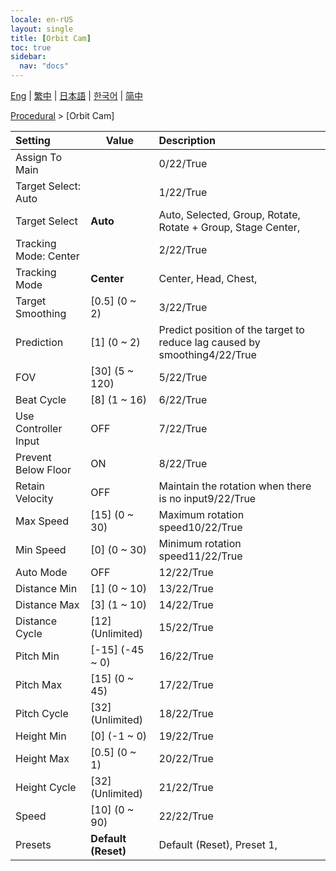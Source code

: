 ```yaml
---
locale: en-rUS
layout: single
title: [Orbit Cam]
toc: true
sidebar:
  nav: "docs"
---
```

[Eng](/dancexr/menu/2025.4/motion/orbit_cam) | [繁中](/tw/dancexr/menu/2025.4/motion/orbit_cam) | [日本語](/jp/dancexr/menu/2025.4/motion/orbit_cam) | [한국어](/kr/dancexr/menu/2025.4/motion/orbit_cam) | [简中](/zh/dancexr/menu/2025.4/motion/orbit_cam)

[Procedural](../menu#Procedural) > [Orbit Cam]



| Setting | Value | Description |
| :--- | --- | :--- |
| Assign To Main || 0/22/True
| Target Select: Auto || 1/22/True
| Target Select | **Auto** | Auto, Selected, Group, Rotate, Rotate + Group, Stage Center,  |
| Tracking Mode: Center || 2/22/True
| Tracking Mode | **Center** | Center, Head, Chest,  |
| Target Smoothing | [0.5] (0 ~ 2) | 3/22/True
| Prediction | [1] (0 ~ 2) | Predict position of the target to reduce lag caused by smoothing4/22/True
| FOV | [30] (5 ~ 120) | 5/22/True
| Beat Cycle | [8] (1 ~ 16) | 6/22/True
| Use Controller Input | OFF | 7/22/True
| Prevent Below Floor | ON | 8/22/True
| Retain Velocity | OFF | Maintain the rotation when there is no input9/22/True
| Max Speed | [15] (0 ~ 30) | Maximum rotation speed10/22/True
| Min Speed | [0] (0 ~ 30) | Minimum rotation speed11/22/True
| Auto Mode | OFF | 12/22/True
| Distance Min | [1] (0 ~ 10) | 13/22/True
| Distance Max | [3] (1 ~ 10) | 14/22/True
| Distance Cycle | [12] (Unlimited) | 15/22/True
| Pitch Min | [-15] (-45 ~ 0) | 16/22/True
| Pitch Max | [15] (0 ~ 45) | 17/22/True
| Pitch Cycle | [32] (Unlimited) | 18/22/True
| Height Min | [0] (-1 ~ 0) | 19/22/True
| Height Max | [0.5] (0 ~ 1) | 20/22/True
| Height Cycle | [32] (Unlimited) | 21/22/True
| Speed | [10] (0 ~ 90) | 22/22/True
| Presets | **Default (Reset)** | Default (Reset), Preset 1,  |
